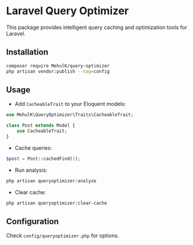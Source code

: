 # Laravel Query Optimizer

This package provides intelligent query caching and optimization tools for Laravel.

## Installation
```bash
composer require MehulK/query-optimizer
php artisan vendor:publish --tag=config
```

## Usage
- Add `CacheableTrait` to your Eloquent models:
```php
use MehulK\QueryOptimizer\Traits\CacheableTrait;

class Post extends Model {
    use CacheableTrait;
}
```
- Cache queries:
```php
$post = Post::cachedFind(1);
```
- Run analysis:
```bash
php artisan queryoptimizer:analyze
```
- Clear cache:
```bash
php artisan queryoptimizer:clear-cache
```

## Configuration
Check `config/queryoptimizer.php` for options.
